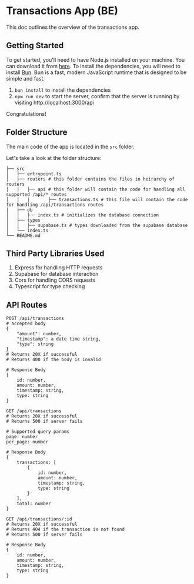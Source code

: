 # Transactions App (BE)

This doc outlines the overview of the transactions app.

## Getting Started

To get started, you'll need to have Node.js installed on your machine. You can download it from [here](https://nodejs.org/en/download/).
To install the dependencies, you will need to install [Bun](https://bun.sh/docs/installation). Bun is a fast, modern JavaScript runtime that is designed to be simple and fast.

1. `bun install` to install the dependencies
2. `npm run dev` to start the server, confirm that the server is running by visiting http://localhost:3000/api

Congratulations!

## Folder Structure

The main code of the app is located in the `src` folder.

Let's take a look at the folder structure:

```
├── src
│   ├── entrypoint.ts
│   ├── routers # this folder contains the files in heirarchy of routers
│   │   ├── api # this folder will contain the code for handling all supported /api/* routes
│   │   |		├── transactions.ts # this file will contain the code for handling /api/transactions routes
│   ├── db
│   │   ├── index.ts # initializes the database connection
│   ├── types
│   │   ├── supabase.ts # types downloaded from the supabase database
│   └── index.ts
└── README.md
```

## Third Party Libraries Used

1. Express for handling HTTP requests
2. Supabase for database interaction
3. Cors for handling CORS requests
4. Typescript for type checking

## API Routes

```
POST /api/transactions
# accepted body
{
	"amount": number,
	"timestamp": a date time string,
	"type": string
}
# Returns 20X if successful
# Returns 400 if the body is invalid

# Response Body
{
	id: number,
	amount: number,
	timestamp: string,
	type: string
}
```

```
GET /api/transactions
# Returns 20X if successful
# Returns 500 if server fails

# Supported query params
page: number
per_page: number

# Response Body
{
	transactions: [
		{
			id: number,
			amount: number,
			timestamp: string,
			type: string
		}
	],
	total: number
}
```

```
GET /api/transactions/:id
# Returns 20X if successful
# Returns 404 if the transaction is not found
# Returns 500 if server fails

# Response Body
{
	id: number,
	amount: number,
	timestamp: string,
	type: string
}
```
